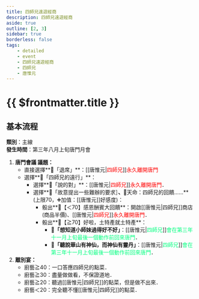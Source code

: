 ```yaml
---
title: 四師兄遠遊經商
description: 四師兄遠遊經商
aside: true
outline: [2, 3]
sidebar: true
borderless: false
tags:
    - detailed
    - event
    - 四師兄遠遊經商
    - 四師兄
    - 唐惟元
---
```


# {{ $frontmatter.title }}

## 基本流程
**類別**：主線<br>
**發生時間**：第三年八月上旬唐門月會<br>

1. **唐門會議 議題：**
   + 直接選擇**📜「退席」**：[[唐惟元|<span style='color: red;'>四師兄</span>]]<span style='color: red;'>永久離開唐門</span>
   + 選擇**📜「四師兄的遠行」**：
     + 選擇**📖「說的對」**：[[唐惟元|<span style='color: red;'>四師兄</span>]]<span style='color: red;'>永久離開唐門</span>．
     + 選擇**📖「故意提出一些難辦的要求］**、**🎲天命：四師兄的回饋......**(上限70，➕加值：[[唐惟元]]好感度)：
       + 骰出**🧾【＜70】感恩酬賓大回饋**：開啟[[唐惟元|四師兄]]商店(商品半價)、[[唐惟元|<span style='color: red;'>四師兄</span>]]<span style='color: red;'>永久離開唐門</span>．
       + 骰出**🧾【≧70】好啦，土特產就土特產**：
         + **📖「想知道小師妹過得好不好」**：[[唐惟元|<span style='color: #00FF7F;'>四師兄</span>]]<span style='color: #00FF7F;'>會在第三年十一月上旬最後一個動作前回來唐門</span>．
         + **📖「聽說華山有神仙，而神仙有靈丹」**：[[唐惟元|<span style='color: #00FF7F;'>四師兄</span>]]<span style='color: #00FF7F;'>會在第三年十一月上旬最後一個動作前回來唐門</span>．
2. **離別宴：**
   + 廚藝≧40：一口答應四師兄的點菜．
   + 廚藝≧30：盡量做做看，不保證道地．
   + 廚藝≧20：聽過[[唐惟元|四師兄]]的點菜，但是做不出來．
   + 廚藝＜20：完全聽不懂[[唐惟元|四師兄]]的點菜．
